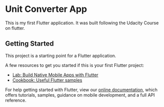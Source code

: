 # Unit Converter App

This is my first Flutter application. It was built following the Udacity Course on flutter.

## Getting Started

This project is a starting point for a Flutter application.

A few resources to get you started if this is your first Flutter project:

- [Lab: Build Native Mobile Apps with Flutter](https://github.com/flutter/udacity-course)
- [Cookbook: Useful Flutter samples](https://flutter.io/docs/cookbook)

For help getting started with Flutter, view our 
[online documentation](https://flutter.io/docs), which offers tutorials, 
samples, guidance on mobile development, and a full API reference.
